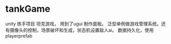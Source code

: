 # tankGame

unity 练手项目 坦克游戏，
用到了ugui 制作面板。
泛型单例做游戏管理系统。还有摄像头的控制，场景破坏和生成，状态机设置敌人ai。
数据持久化，使用playerprefab